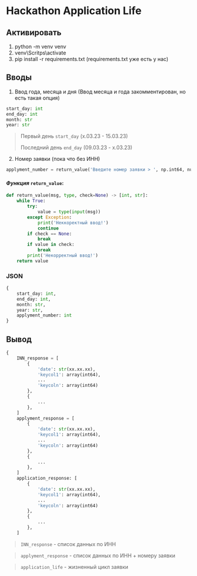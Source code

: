 # Hackathon Application Life
## Активировать
1. python -m venv venv
2. venv\Scritps\activate
3. pip install -r requirements.txt (requirements.txt уже есть у нас)

## Вводы
1. Ввод года, месяца и дня (Ввод месяца и года закомментирован, но есть такая опция)
```python
start_day: int
end_day: int
month: str
year: str
```
> Первый день ```start_day``` (x.03.23 - 15.03.23)
> 
> Последний день ```end_day``` (09.03.23 - x.03.23)
2. Номер заявки (пока что без ИНН)
```python
applyment_number = return_value('Введите номер заявки > ', np.int64, numbers)
```
#### ___Функция___ ```return_value```:
```python
def return_value(msg, type, check=None) -> [int, str]:
    while True:
        try:
            value = type(input(msg))
        except Exception:
            print('Неккоректный ввод!')
            continue
        if check == None:
            break
        if value in check:
            break
        print('Некорректный ввод!')
    return value
```
### JSON 
```python
{
    start_day: int,
    end_day: int,
    month: str,
    year: str,
    applyment_number: int
}
```
## Вывод


```python
{
    INN_response = [
        {
            'date': str(xx.xx.xx),
            'keycol1': array(int64),
            ...
            'keycoln': array(int64)
        },
        {
            ...
        },
    ]
    applyment_response = [
        {
            'date': str(xx.xx.xx),
            'keycol1': array(int64),
            ...
            'keycoln': array(int64)
        },
        {
            ...
        },
    ]
    application_response: [
        {
            'date': str(xx.xx.xx),
            'keycol1': array(int64),
            ...
            'keycoln': array(int64)
        },
        {
            ...
        },
    ]
```
> ```INN_response``` - список данных по ИНН

> ```applyment_response``` - список данных по ИНН + номеру заявки

> ```application_life``` - жизненный цикл заявки
